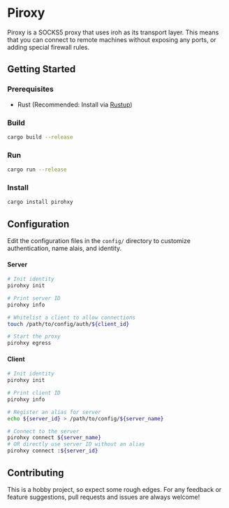 # Piroxy

Piroxy is a SOCKS5 proxy that uses iroh as its transport layer. This means that you can connect to remote machines without exposing any ports, or adding special firewall rules.

## Getting Started

### Prerequisites

- Rust (Recommended: Install via [Rustup](https://rustup.rs/))

### Build

```sh
cargo build --release
```

### Run

```sh
cargo run --release
```

### Install

```sh
cargo install pirohxy
```

## Configuration

Edit the configuration files in the `config/` directory to customize authentication, name alais, and identity.

#### Server

```sh
# Init identity
pirohxy init

# Print server ID
pirohxy info

# Whitelist a client to allow connections
touch /path/to/config/auth/${client_id}

# Start the proxy
pirohxy egress
```

#### Client

```sh
# Init identity
pirohxy init

# Print client ID
pirohxy info

# Register an alias for server
echo ${server_id} > /path/to/config/${server_name}

# Connect to the server
pirohxy connect ${server_name}
# OR directly use server ID without an alias
pirohxy connect :${server_id}
```

## Contributing

This is a hobby project, so expect some rough edges. For any feedback or feature suggestions, pull requests and issues are always welcome!
